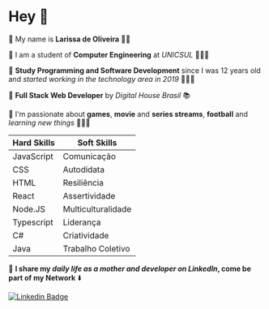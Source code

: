 # Hey 👋
<i class="devicon-javascript-plain colored"></i> 
🔹 My name is **Larissa de Oliveira** 👩🏻 

🔹 I am a student of **Computer Engineering** at *UNICSUL* 👩🏻‍🎓

🔹 **Study Programming and Software Development** since I was 12 years old and *started working in the technology area in 2019* 👩🏻‍💻

🔹 **Full Stack Web Developer** by *Digital House Brasil* 📚

🔹 I'm passionate about **games**, **movie** and **series streams**, **football** and *learning new things* 💁🏻‍♀️

|Hard Skills | Soft Skills |
|--|--|
| JavaScript | Comunicação |
| CSS | Autodidata |
| HTML| Resiliência |
|React| Assertividade |
| Node.JS | Multiculturalidade |
| Typescript | Liderança |
| C# | Criatividade |
| Java | Trabalho Coletivo |

📍 **I share my *daily life as a mother and developer on LinkedIn*, come be part of my Network** ⬇️

[![Linkedin Badge](https://img.shields.io/badge/-LinkedIn-blue?style=flat-square&logo=Linkedin&logoColor=white&link=https://www.linkedin.com/in/isadora-rodrigues-stangarlin-48402b141/)](https://www.linkedin.com/in/larissa-de-oliveira-205//)
